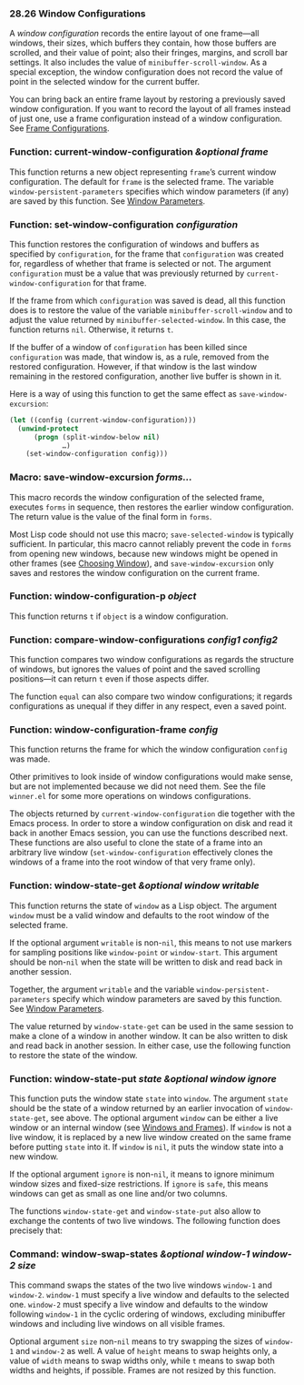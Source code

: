 

### 28.26 Window Configurations

A *window configuration* records the entire layout of one frame—all windows, their sizes, which buffers they contain, how those buffers are scrolled, and their value of point; also their fringes, margins, and scroll bar settings. It also includes the value of `minibuffer-scroll-window`. As a special exception, the window configuration does not record the value of point in the selected window for the current buffer.

You can bring back an entire frame layout by restoring a previously saved window configuration. If you want to record the layout of all frames instead of just one, use a frame configuration instead of a window configuration. See [Frame Configurations](Frame-Configurations.html).

### Function: **current-window-configuration** *\&optional frame*

This function returns a new object representing `frame`’s current window configuration. The default for `frame` is the selected frame. The variable `window-persistent-parameters` specifies which window parameters (if any) are saved by this function. See [Window Parameters](Window-Parameters.html).

### Function: **set-window-configuration** *configuration*

This function restores the configuration of windows and buffers as specified by `configuration`, for the frame that `configuration` was created for, regardless of whether that frame is selected or not. The argument `configuration` must be a value that was previously returned by `current-window-configuration` for that frame.

If the frame from which `configuration` was saved is dead, all this function does is to restore the value of the variable `minibuffer-scroll-window` and to adjust the value returned by `minibuffer-selected-window`. In this case, the function returns `nil`. Otherwise, it returns `t`.

If the buffer of a window of `configuration` has been killed since `configuration` was made, that window is, as a rule, removed from the restored configuration. However, if that window is the last window remaining in the restored configuration, another live buffer is shown in it.

Here is a way of using this function to get the same effect as `save-window-excursion`:

```lisp
(let ((config (current-window-configuration)))
  (unwind-protect
      (progn (split-window-below nil)
             …)
    (set-window-configuration config)))
```

### Macro: **save-window-excursion** *forms…*

This macro records the window configuration of the selected frame, executes `forms` in sequence, then restores the earlier window configuration. The return value is the value of the final form in `forms`.

Most Lisp code should not use this macro; `save-selected-window` is typically sufficient. In particular, this macro cannot reliably prevent the code in `forms` from opening new windows, because new windows might be opened in other frames (see [Choosing Window](Choosing-Window.html)), and `save-window-excursion` only saves and restores the window configuration on the current frame.

### Function: **window-configuration-p** *object*

This function returns `t` if `object` is a window configuration.

### Function: **compare-window-configurations** *config1 config2*

This function compares two window configurations as regards the structure of windows, but ignores the values of point and the saved scrolling positions—it can return `t` even if those aspects differ.

The function `equal` can also compare two window configurations; it regards configurations as unequal if they differ in any respect, even a saved point.

### Function: **window-configuration-frame** *config*

This function returns the frame for which the window configuration `config` was made.

Other primitives to look inside of window configurations would make sense, but are not implemented because we did not need them. See the file `winner.el` for some more operations on windows configurations.

The objects returned by `current-window-configuration` die together with the Emacs process. In order to store a window configuration on disk and read it back in another Emacs session, you can use the functions described next. These functions are also useful to clone the state of a frame into an arbitrary live window (`set-window-configuration` effectively clones the windows of a frame into the root window of that very frame only).

### Function: **window-state-get** *\&optional window writable*

This function returns the state of `window` as a Lisp object. The argument `window` must be a valid window and defaults to the root window of the selected frame.

If the optional argument `writable` is non-`nil`, this means to not use markers for sampling positions like `window-point` or `window-start`. This argument should be non-`nil` when the state will be written to disk and read back in another session.

Together, the argument `writable` and the variable `window-persistent-parameters` specify which window parameters are saved by this function. See [Window Parameters](Window-Parameters.html).

The value returned by `window-state-get` can be used in the same session to make a clone of a window in another window. It can be also written to disk and read back in another session. In either case, use the following function to restore the state of the window.

### Function: **window-state-put** *state \&optional window ignore*

This function puts the window state `state` into `window`. The argument `state` should be the state of a window returned by an earlier invocation of `window-state-get`, see above. The optional argument `window` can be either a live window or an internal window (see [Windows and Frames](Windows-and-Frames.html)). If `window` is not a live window, it is replaced by a new live window created on the same frame before putting `state` into it. If `window` is `nil`, it puts the window state into a new window.

If the optional argument `ignore` is non-`nil`, it means to ignore minimum window sizes and fixed-size restrictions. If `ignore` is `safe`, this means windows can get as small as one line and/or two columns.

The functions `window-state-get` and `window-state-put` also allow to exchange the contents of two live windows. The following function does precisely that:

### Command: **window-swap-states** *\&optional window-1 window-2 size*

This command swaps the states of the two live windows `window-1` and `window-2`. `window-1` must specify a live window and defaults to the selected one. `window-2` must specify a live window and defaults to the window following `window-1` in the cyclic ordering of windows, excluding minibuffer windows and including live windows on all visible frames.

Optional argument `size` non-`nil` means to try swapping the sizes of `window-1` and `window-2` as well. A value of `height` means to swap heights only, a value of `width` means to swap widths only, while `t` means to swap both widths and heights, if possible. Frames are not resized by this function.
